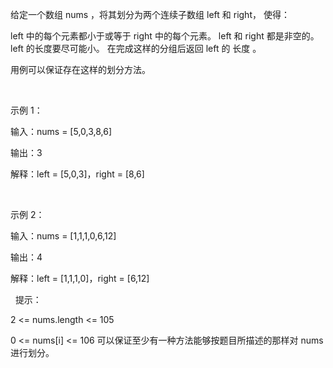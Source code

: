 给定一个数组 nums ，将其划分为两个连续子数组 left 和 right， 使得：

left 中的每个元素都小于或等于 right 中的每个元素。
left 和 right 都是非空的。
left 的长度要尽可能小。
在完成这样的分组后返回 left 的 长度 。

用例可以保证存在这样的划分方法。

 

示例 1：

输入：nums = [5,0,3,8,6]

输出：3

解释：left = [5,0,3]，right = [8,6]

 

示例 2：

输入：nums = [1,1,1,0,6,12]

输出：4

解释：left = [1,1,1,0]，right = [6,12]
 

 
提示：

2 <= nums.length <= 105

0 <= nums[i] <= 106
可以保证至少有一种方法能够按题目所描述的那样对 nums 进行划分。
